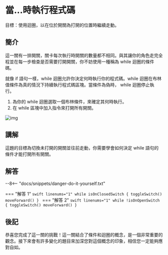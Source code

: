 # 當...時執行程式碼

目標：使用迴圈，以在位於開關為打開的位置時繼續走動。

## 簡介

這一關有一排開關，關卡每次執行時開關的數量都不相同。與其讓你的角色走完全程並在每一步檢查是否需要打開開關，你不妨使用一種稱為 while 迴圈的條件碼。

就像 if 語句一樣，while 迴圈允許你決定何時執行你的程式碼。while 迴圈在布林值條件為真的情況下持續執行程式碼區塊。當條件為偽時， while 迴圈停止執行。

1. 為你的 while 迴圈選取一個布林條件，來確定其何時執行。
2. 在 while 區塊中加入指令來打開所有開關。

![img](https://imagedelivery.net/cdkaXPuFls5qlrh3GM4hfA/bb6ae73b-582e-4f57-92c5-022885014f00/public)

## 講解

這題的目標為切換未打開的開關並往前走動，你需要學會如何決定 while 語句的條件才能打開所有開關。

## 解答

--8<-- "docs/snippets/danger-do-it-yourself.txt"

<!-- prettier-ignore-start -->
=== "解答 1"
    ```swift linenums="1"
    while isOnClosedSwitch {
        toggleSwitch()
        moveForward()
    }
    ```
=== "解答 2"
    ```swift linenums="1"
    while !isOnOpenSwitch {
        toggleSwitch()
        moveForward()
    }
    ```
<!-- prettier-ignore-end -->

## 後記

恭喜您完成了這一關的挑戰！這一關結合了條件和迴圈的概念，是一個非常重要的觀念。接下來會有許多變化的題目來加深您對這個概念的印象，相信您一定能夠應對自如。